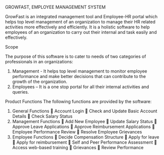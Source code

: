 GROWFAST, EMPLOYEE MANAGEMENT SYSTEM

GrowFast is an integrated management tool and Employee-HR portal which helps top level management of an organization to manage their HR related activities more effectively and efficiently. It is a holistic software to help employees of an organization to carry out their internal and task easily and effectively.

Scope

The purpose of this software is to cater to needs of two categories of professionals in an
organizations:
1) Management - It helps top level management to monitor employee performance and make better decisions that can contribute to the growth of the organization.
2) Employees – It is a one stop portal for all their internal activities and queries.

 Product Functions
The following functions are provided by the software:
1. General Functions
 Account Login
 Check and Update Basic Account Details
 Check Salary Status
2. Management Functions
 Add New Employee
 Update Salary Status
 Approve Leave Applications
 Approve Reimbursement Applications
 Employee Performance Review
 Resolve Employee Grievances
3. Employee Functions
 Decide Compensation Structure
 Apply for leave
 Apply for reimbursement
 Self and Peer Performance Assessment
 Access web-based training
 Grievances
 Review Performance
